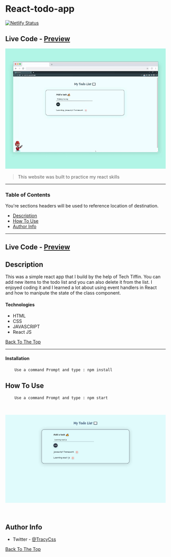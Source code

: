 # React-todo-app

[![Netlify Status](https://api.netlify.com/api/v1/badges/350efae4-c313-4bbd-a5a0-6627e5a04c93/deploy-status)](https://app.netlify.com/sites/reat-todo-app/deploys)

## Live Code - [Preview](https://reat-todo-app.netlify.app/)
<!-- ctrl+shift+v : preview -->
![Project Image](img/day-54.gif)

> This website was built to practice my react skills

---

### Table of Contents
You're sections headers will be used to reference location of destination.

- [Description](#description)
- [How To Use](#how-to-use)
- [Author Info](#author-info)

---

## Live Code - [Preview](https://reat-todo-app.netlify.app/)

## Description

This was a simple react app that I build by the help of Tech Tiffin. 
You can add new items to the todo list and you can also delete it from the list. I enjoyed coding it and I learned a lot about using event handlers in React and how to manipute the state of the class component.

#### Technologies

- HTML
- CSS
- JAVASCRIPT
- React JS

[Back To The Top](#React-todo-app)

---

#### Installation
```html
    Use a command Prompt and type : npm install
```

## How To Use
```html
    Use a command Prompt and type : npm start
```
<br>

![todo preview](img/preview.png)

<br>

## Author Info

- Twitter - [@TracyCss](https://twitter.com/TracyCss)

[Back To The Top](#React-todo-app)
